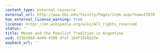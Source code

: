 ```yaml
---
content_type: external-resource
external_url: http://www.hbs.edu/faculty/Pages/item.aspx?num=27070
has_external_license_warning: true
license: https://en.wikipedia.org/wiki/All_rights_reserved
status: ''
title: Menem and the Populist Tradition in Argentina
uid: 923b5968-4e09-4398-9faf-164f1916b25e
wayback_url: ''
---
```

